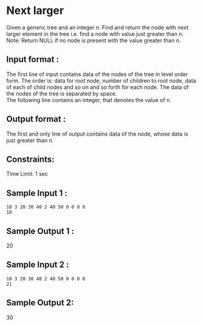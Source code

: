 # Next larger

Given a generic tree and an integer n. Find and return the node with next larger element in the tree i.e. find a node with value just greater than n.  
Note: Return NULL if no node is present with the value greater than n.  
## Input format :

The first line of input contains data of the nodes of the tree in level order form. The order is: data for root node, number of children to root node, data of each of child nodes and so on and so forth for each node. The data of the nodes of the tree is separated by space.    
The following line contains an integer, that denotes the value of n.  

## Output format :

The first and only line of output contains data of the node, whose data is just greater than n.  

## Constraints:

Time Limit: 1 sec

## Sample Input 1 :
```
10 3 20 30 40 2 40 50 0 0 0 0 
18
```
## Sample Output 1 :

20

## Sample Input 2 :
```
10 3 20 30 40 2 40 50 0 0 0 0 
21
```
## Sample Output 2:

30

